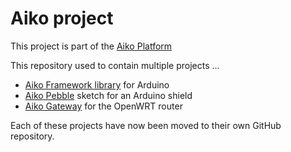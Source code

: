 Aiko project
============

This project is part of the
[Aiko Platform](https://sites.google.com/site/aikoplatform)

This repository used to contain multiple projects ...
- [Aiko Framework library](https://github.com/geekscape/aiko_arduino) for Arduino
- [Aiko Pebble](https://github.com/geekscape/aiko_pebble) sketch for an Arduino shield
- [Aiko Gateway](https://github.com/geekscape/aiko_gateway) for the OpenWRT router

Each of these projects have now been moved to their own GitHub repository.
